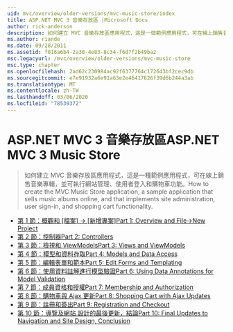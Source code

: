 ```yaml
---
uid: mvc/overview/older-versions/mvc-music-store/index
title: ASP.NET MVC 3 音樂存放區 |Microsoft Docs
author: rick-anderson
description: 如何建立 MVC 音樂存放區應用程式，這是一個範例應用程式，可在線上銷售音樂專輯，以及執行網站管理、使用者登入、。
ms.author: riande
ms.date: 09/28/2011
ms.assetid: f016a6b4-2a38-4e83-8c34-f6d7f2b49ba2
msc.legacyurl: /mvc/overview/older-versions/mvc-music-store
msc.type: chapter
ms.openlocfilehash: 2ad62c230984ac92f6377764c172643bf2cec9db
ms.sourcegitcommit: e7e91932a6e91a63e2e46417626f39d6b244a3ab
ms.translationtype: MT
ms.contentlocale: zh-TW
ms.lasthandoff: 03/06/2020
ms.locfileid: "78539372"
---
```

# <a name="aspnet-mvc-3-music-store"></a><span data-ttu-id="803c3-103">ASP.NET MVC 3 音樂存放區</span><span class="sxs-lookup"><span data-stu-id="803c3-103">ASP.NET MVC 3 Music Store</span></span>

> <span data-ttu-id="803c3-104">如何建立 MVC 音樂存放區應用程式，這是一種範例應用程式，可在線上銷售音樂專輯，並可執行網站管理、使用者登入和購物車功能。</span><span class="sxs-lookup"><span data-stu-id="803c3-104">How to create the MVC Music Store application, a sample application that sells music albums online, and that implements site administration, user sign-in, and shopping cart functionality.</span></span>

- <span data-ttu-id="803c3-105">[第 1 節：概觀和 [檔案] -> [新增專案]](mvc-music-store-part-1.md)</span><span class="sxs-lookup"><span data-stu-id="803c3-105">[Part 1: Overview and File->New Project](mvc-music-store-part-1.md)</span></span>
- [<span data-ttu-id="803c3-106">第 2 節：控制器</span><span class="sxs-lookup"><span data-stu-id="803c3-106">Part 2: Controllers</span></span>](mvc-music-store-part-2.md)
- [<span data-ttu-id="803c3-107">第 3 節：檢視和 ViewModels</span><span class="sxs-lookup"><span data-stu-id="803c3-107">Part 3: Views and ViewModels</span></span>](mvc-music-store-part-3.md)
- [<span data-ttu-id="803c3-108">第 4 節：模型和資料存取</span><span class="sxs-lookup"><span data-stu-id="803c3-108">Part 4: Models and Data Access</span></span>](mvc-music-store-part-4.md)
- [<span data-ttu-id="803c3-109">第 5 節：編輯表單和範本</span><span class="sxs-lookup"><span data-stu-id="803c3-109">Part 5: Edit Forms and Templating</span></span>](mvc-music-store-part-5.md)
- [<span data-ttu-id="803c3-110">第 6 節：使用資料註解進行模型驗證</span><span class="sxs-lookup"><span data-stu-id="803c3-110">Part 6: Using Data Annotations for Model Validation</span></span>](mvc-music-store-part-6.md)
- [<span data-ttu-id="803c3-111">第 7 節：成員資格和授權</span><span class="sxs-lookup"><span data-stu-id="803c3-111">Part 7: Membership and Authorization</span></span>](mvc-music-store-part-7.md)
- [<span data-ttu-id="803c3-112">第 8 節：購物車與 Ajax 更新</span><span class="sxs-lookup"><span data-stu-id="803c3-112">Part 8: Shopping Cart with Ajax Updates</span></span>](mvc-music-store-part-8.md)
- [<span data-ttu-id="803c3-113">第 9 節：註冊和簽出</span><span class="sxs-lookup"><span data-stu-id="803c3-113">Part 9: Registration and Checkout</span></span>](mvc-music-store-part-9.md)
- [<span data-ttu-id="803c3-114">第 10 節：導覽及網站 設計的最後更新，結論</span><span class="sxs-lookup"><span data-stu-id="803c3-114">Part 10: Final Updates to Navigation and Site Design, Conclusion</span></span>](mvc-music-store-part-10.md)
